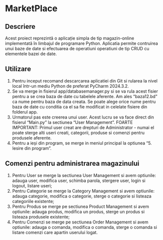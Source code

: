 # MarketPlace

## Descriere

Acest proiect reprezintă o aplicație simpla de tip magazin-online implementată în limbajul de programare Python. Aplicatia permite contruirea unui baze de date si efectuarea de operatiuni operatiuni de tip CRUD cu elementele  bazei de date.

## Utilizare

1.	Pentru inceput recomand descarcarea aplicatiei din Git si rularea la nivel local într-un mediu Python de preferat PyCharm 2024.3.2.
2.	Se va merge in fisierul app/databasemanager.py si se va rula acest fisier pentru a se crea baza de date cu tabelele aferente. Am ales “baza12.bd” ca nume pentru baza de data creata. Se poate alege orice nume pentru baza de date cu conditia ca el sa fie modificat in celelate fisiere din folderul app. 
3.	Urmatorul pas este creerea unui user. Acest lucru se va face direct din fisierul “Main.py” la sectiunea “User Management”.
    FOARTE IMPORTANT: Primul user creat are drepturi de Administrator - numai el poate sterge alti useri creati, categorii, produse si comenzi pentru produsele aferente. 
5.	Pentru a ieși din program, se merge in meniul principal la optiunea “5. Iesire din program”.

## Comenzi pentru administrarea magazinului  

1.	Pentru User se merge la sectiunea User Management si avem optiunile: adauga user, modifica user, schimba parola, stergere user, login si logout, listare useri;
2.	Pentru Categorie se merge la Category Management si avem optiunile: adauga categorie, modifica o categorie, sterge o categorie si listeaza categoriile existente; 
3.	Pentru Produs se merge pe sectiunea Product Management si avem optiunile: adauga produs, modifica un produs, sterge un produs si listeaza produsele existente;
4.	Pentru Comenzi se merge pe sectiunea Order Management si avem optiunile: adauga o comanda, modifica o comanda, sterge o comanda si listare comenzi care apartin userului logat.






